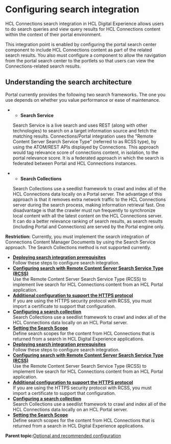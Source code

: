 # Configuring search integration

HCL Connections search integration in HCL Digital Experience allows users to do search queries and view query results for HCL Connections content within the context of their portal environment.

This integration point is enabled by configuring the portal search center component to include HCL Connections content as part of the related search results. You also must configure a component to allow the navigation from the portal search center to the portlets so that users can view the Connections-related search results.

## Understanding the search architecture

Portal currently provides the following two search frameworks. The one you use depends on whether you value performance or ease of maintenance.

-   -   **Search Service**

    Search Service is a live search and uses REST \(along with other technologies\) to search on a target information source and fetch the matching results. Connections/Portal integration uses the "Remote Content Server Search Service Type" \(referred to as RCSS type\), by using the ATOM/REST APIs displayed by Connections. This approach would tag relevance score of connections content, in isolation, to the portal relevance score. It is a federated approach in which the search is federated between Portal and HCL Connections instances.

-   -   **Search Collections**

    Search Collections use a seedlist framework to crawl and index all of the HCL Connections data locally on a Portal server. The advantage of this approach is that it removes extra network traffic to the HCL Connections server during the search process, making information retrieval fast. One disadvantage is that the crawler must run frequently to synchronize local content with all the latest content on the HCL Connections server. It can do a better relevance ranking of search results, as search results \(including Portal and Connections\) are served by the Portal engine only.


**Restriction:** Currently, you must implement the search integration of Connections Content Manager Documents by using the Search Service approach. The Search Collections method is not supported currently.

-   **[Deploying search integration prerequisites](../connect/t_connections_portlets_search_prereq.md)**  
Follow these steps to configure search integration.
-   **[Configuring search with Remote Content Server Search Service Type \(RCSS\)](../connect/connectors_portlets_search_rcss.md)**  
Use the Remote Content Server Search Service Type \(RCSS\) to implement live search for HCL Connections content from an HCL Portal application.
-   **[Additional configuration to support the HTTPS protocol](../connect/connection_portlets_search_rcss_https.md)**  
If you are using the HTTPS security protocol with RCSS, you must import a certificate to support that configuration.
-   **[Configuring a search collection](../connect/connections_portlets_search_collections.md)**  
Search Collections use a seedlist framework to crawl and index all of the HCL Connections data locally on an HCL Portal server.
-   **[Setting the Search Scope](../connect/connections_portlets_set_search_scope.md)**  
Define search scopes for the content from HCL Connections that is returned from a search in HCL Digital Experience applications.
-   **[Deploying search integration prerequisites](../connect/t_connections_portlets_search_prereq.md)**  
Follow these steps to configure search integration.
-   **[Configuring search with Remote Content Server Search Service Type \(RCSS\)](../connect/connectors_portlets_search_rcss.md)**  
Use the Remote Content Server Search Service Type \(RCSS\) to implement live search for HCL Connections content from an HCL Portal application.
-   **[Additional configuration to support the HTTPS protocol](../connect/connection_portlets_search_rcss_https.md)**  
If you are using the HTTPS security protocol with RCSS, you must import a certificate to support that configuration.
-   **[Configuring a search collection](../connect/connections_portlets_search_collections.md)**  
Search Collections use a seedlist framework to crawl and index all of the HCL Connections data locally on an HCL Portal server.
-   **[Setting the Search Scope](../connect/connections_portlets_set_search_scope.md)**  
Define search scopes for the content from HCL Connections that is returned from a search in HCL Digital Experience applications.

**Parent topic:**[Optional and recommended configuration](../connect/c_connections_portlets_optional_config.md)

